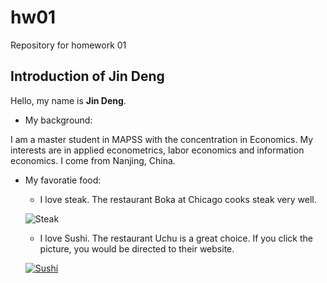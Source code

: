 # hw01
Repository for homework 01

## Introduction of Jin Deng
Hello, my name is **Jin Deng**. 

* My background:

I am a master student in MAPSS with the concentration in Economics. My interests are in applied econometrics, labor economics and information economics. I come from Nanjing, China.

* My favoratie food:

    * I love steak. The restaurant Boka at Chicago cooks steak very well.
    
     ![Steak](https://hips.hearstapps.com/vidthumb/images/delish-cajun-butter-steak-still006-1528495387.jpg?crop=1xw:1xh;center,top&resize=768:*)
    * I love Sushi. The restaurant Uchu is a great choice. If you click the picture, you would be directed to their website.
    
    [![Sushi](https://assets.simpleviewinc.com/simpleview/image/upload/crm/frisco/Sushi0-380f05265056a36_380f06be-5056-a36a-073ed8db1c463d56.jpg)](http://uchu.nyc/sushi/)